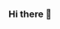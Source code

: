 ### Hi there 👋

<!--
**songu1/songu1** is a ✨ _special_ ✨ repository because its `README.md` (this file) appears on your GitHub profile.

Here are some ideas to get you started:

- 🔭 I’m currently working on ...
- 🌱 I’m currently learning ...
- 👯 I’m looking to collaborate on ...
- 🤔 I’m looking for help with ...
- 💬 Ask me about ...
- 📫 How to reach me: ...
- 😄 Pronouns: ...
- ⚡ Fun fact: ...
-->

<!-- ![Anurag's GitHub stats](https://github-readme-stats.vercel.app/api?username=songu1&show_icons=true&theme=gruvbox_light) -->

<!-- ![Top Langs](https://github-readme-stats.vercel.app/api/top-langs/?username=songu1&langs_count=3&layout=compact&theme=vue) -->

<!-- [![Solved.ac Profile](http://mazassumnida.wtf/api/v2/generate_badge?boj=syj000)](https://solved.ac/syj000/) -->
